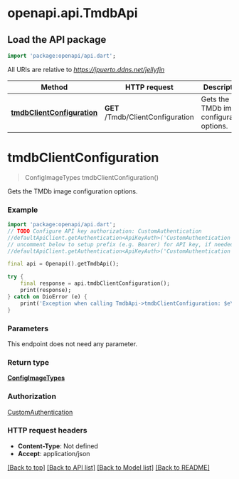 # openapi.api.TmdbApi

## Load the API package
```dart
import 'package:openapi/api.dart';
```

All URIs are relative to *https://jpuerto.ddns.net/jellyfin*

Method | HTTP request | Description
------------- | ------------- | -------------
[**tmdbClientConfiguration**](TmdbApi.md#tmdbclientconfiguration) | **GET** /Tmdb/ClientConfiguration | Gets the TMDb image configuration options.


# **tmdbClientConfiguration**
> ConfigImageTypes tmdbClientConfiguration()

Gets the TMDb image configuration options.

### Example
```dart
import 'package:openapi/api.dart';
// TODO Configure API key authorization: CustomAuthentication
//defaultApiClient.getAuthentication<ApiKeyAuth>('CustomAuthentication').apiKey = 'YOUR_API_KEY';
// uncomment below to setup prefix (e.g. Bearer) for API key, if needed
//defaultApiClient.getAuthentication<ApiKeyAuth>('CustomAuthentication').apiKeyPrefix = 'Bearer';

final api = Openapi().getTmdbApi();

try {
    final response = api.tmdbClientConfiguration();
    print(response);
} catch on DioError (e) {
    print('Exception when calling TmdbApi->tmdbClientConfiguration: $e\n');
}
```

### Parameters
This endpoint does not need any parameter.

### Return type

[**ConfigImageTypes**](ConfigImageTypes.md)

### Authorization

[CustomAuthentication](../README.md#CustomAuthentication)

### HTTP request headers

 - **Content-Type**: Not defined
 - **Accept**: application/json

[[Back to top]](#) [[Back to API list]](../README.md#documentation-for-api-endpoints) [[Back to Model list]](../README.md#documentation-for-models) [[Back to README]](../README.md)

